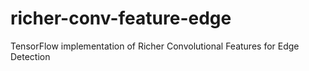 # richer-conv-feature-edge
TensorFlow implementation of Richer Convolutional Features for Edge Detection
